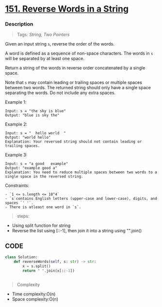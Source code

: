 # <a href="https://leetcode.com/problems/reverse-words-in-a-string/description/?envType=study-plan-v2&envId=top-interview-150">151. Reverse Words in a String</a>

### Description

> Tags: *String, Two Pointers*



Given an input string `s`, reverse the order of the words.

A word is defined as a sequence of non-space characters. The words in `s` will be separated by at least one space.

Return a string of the words in reverse order concatenated by a single space.

Note that `s` may contain leading or trailing spaces or multiple spaces between two words. The returned string should only have a single space separating the words. Do not include any extra spaces.


 
Example 1:
```
Input: s = "the sky is blue"
Output: "blue is sky the"
```
Example 2:
```
Input: s = "  hello world  "
Output: "world hello"
Explanation: Your reversed string should not contain leading or trailing spaces.
```
Example 3:
```
Input: s = "a good   example"
Output: "example good a"
Explanation: You need to reduce multiple spaces between two words to a single space in the reversed string.
```

Constraints:
```
- `1 <= s.length <= 10^4`
- `s`contains English letters (upper-case and lower-case), digits, and spaces `' '`.
- There is atleast one word in `s`.

```
> steps: 
- Using split function for string
- Reverse the list using [::-1], then join it into a string using "".join()

## CODE
```python
class Solution:
    def reverseWords(self, s: str) -> str:
        x = s.split()
        return " ".join(x[::-1])   
          
```

> Complexity
- Time complexity:O(n)
- Space complexity:O(n)

